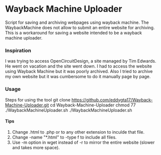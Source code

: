 # Wayback Machine Uploader
Script for saving and archiving webpages using wayback machine. The WaybackMachine does not allow to submit an entire website for archiving. This is a workaround for saving a website intended to be a wayback machine uploader.

### Inspiration
I was trying to access OpenCircuitDesign, a site managed by Tim Edwards. He went on vacation and the site went down. I had to access the website using Wayback Machine but it was poorly archived. Also I tried to archive my own website but it was cumbersome to do it manually page by page.


### Usage

Steps for using the tool
git clone https://github.com/eddygta17/Wayback-Machine-Uploader.git
cd Wayback-Machine-Uploader
chmod 77 ./WaybackMachineUploader.sh
./WaybackMachineUploader.sh



#### Tips

1. Change .html to .php or to any other extension to inculde that file.
2. Change -name "*.html" to -type f to include all files.
3. Use -m option in wget instead of -r to mirror the entire website (slower and takes more space).
